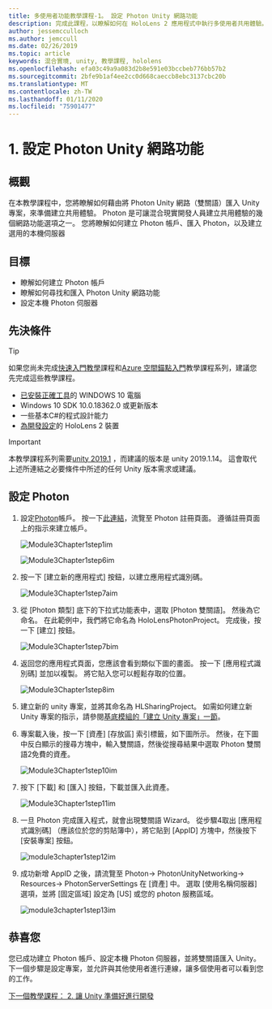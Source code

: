 ```yaml
---
title: 多使用者功能教學課程-1。 設定 Photon Unity 網路功能
description: 完成此課程，以瞭解如何在 HoloLens 2 應用程式中執行多使用者共用體驗。
author: jessemcculloch
ms.author: jemccull
ms.date: 02/26/2019
ms.topic: article
keywords: 混合實境, unity, 教學課程, hololens
ms.openlocfilehash: efa03c49a9a083d2b8e591e03bccbeb776bb57b2
ms.sourcegitcommit: 2bfe9b1af4ee2cc0d668caeccb8ebc3137cbc20b
ms.translationtype: MT
ms.contentlocale: zh-TW
ms.lasthandoff: 01/11/2020
ms.locfileid: "75901477"
---
```

# <a name="1-setting-up-photon-unity-networking"></a>1. 設定 Photon Unity 網路功能

## <a name="overview"></a>概觀

在本教學課程中，您將瞭解如何藉由將 Photon Unity 網路（雙關語）匯入 Unity 專案，來準備建立共用體驗。 Photon 是可讓混合現實開發人員建立共用體驗的幾個網路功能選項之一。 您將瞭解如何建立 Photon 帳戶、匯入 Photon，以及建立選用的本機伺服器

## <a name="objectives"></a>目標

* 瞭解如何建立 Photon 帳戶
* 瞭解如何尋找和匯入 Photon Unity 網路功能
* 設定本機 Photon 伺服器

## <a name="prerequisites"></a>先決條件

>[!TIP]
>如果您尚未完成[快速入門教學](mrlearning-base.md)課程和[Azure 空間錨點入門](mrlearning-asa-ch1.md)教學課程系列，建議您先完成這些教學課程。

* [已安裝正確工具](install-the-tools.md)的 WINDOWS 10 電腦
* Windows 10 SDK 10.0.18362.0 或更新版本
* 一些基本C#的程式設計能力
* [為開發設定](using-visual-studio.md#enabling-developer-mode)的 HoloLens 2 裝置

>[!IMPORTANT]
>本教學課程系列需要<a href="https://unity3d.com/get-unity/download/archive" target="_blank">unity 2019.1</a> ，而建議的版本是 unity 2019.1.14。 這會取代上述所連結之必要條件中所述的任何 Unity 版本需求或建議。

## <a name="setting-up-photon"></a>設定 Photon

1. 設定[Photon](https://dashboard.photonengine.com//Account/SignUp)帳戶。 按一下[此連結](https://dashboard.photonengine.com//Account/SignUp)，流覽至 Photon 註冊頁面。 遵循註冊頁面上的指示來建立帳戶。

    ![Module3Chapter1step1im](images/module3chapter1step1im.PNG)

    ![Module3Chapter1step6im](images/module3chapter1step6im.PNG)

2. 按一下 [建立新的應用程式] 按鈕，以建立應用程式識別碼。

    ![Module3Chapter1step7aim](images/module3chapter1step7aim.PNG)

3. 從 [Photon 類型] 底下的下拉式功能表中，選取 [Photon 雙關語]。 然後為它命名。 在此範例中，我們將它命名為 HoloLensPhotonProject。 完成後，按一下 [建立] 按鈕。

    ![Module3Chapter1step7bim](images/module3chapter1step7bim.PNG)

4. 返回您的應用程式頁面，您應該會看到類似下圖的畫面。 按一下 [應用程式識別碼] 並加以複製。 將它貼入您可以輕鬆存取的位置。  

    ![Module3Chapter1step8im](images/module3chapter1step8im.PNG)

5. 建立新的 unity 專案，並將其命名為 HLSharingProject。 如需如何建立新 Unity 專案的指示，請參閱[基底模組的「建立 Unity 專案」一節](https://docs.microsoft.com//windows/mixed-reality/mrlearning-base-ch1#create-new-unity-project)。 

6. 專案載入後，按一下 [資產] [存放區] 索引標籤，如下圖所示。 然後，在下圖中反白顯示的搜尋方塊中，輸入雙關語，然後從搜尋結果中選取 Photon 雙關語2免費的資產。

    ![Module3Chapter1step10im](images/module3chapter1step10im.PNG)

7. 按下 [下載] 和 [匯入] 按鈕，下載並匯入此資產。

    ![Module3Chapter1step11im](images/module3chapter1step11im.PNG)

8. 一旦 Photon 完成匯入程式，就會出現雙關語 Wizard。 從步驟4取出 [應用程式識別碼] （應該位於您的剪貼簿中），將它貼到 [AppID] 方塊中，然後按下 [安裝專案] 按鈕。

    ![module3chapter1step12im](images/module3chapter1step12im.PNG)

9. 成功新增 AppID 之後，請流覽至 Photon-> PhotonUnityNetworking-> Resources-> PhotonServerSettings 在 [資產] 中。 選取 [使用名稱伺服器] 選項，並將 [固定區域] 設定為 [US] 或您的 photon 服務區域。

    ![module3chapter1step13im](images/module3chapter1step13im.PNG)

## <a name="congratulations"></a>恭喜您

您已成功建立 Photon 帳戶、設定本機 Photon 伺服器，並將雙關語匯入 Unity。 下一個步驟是設定專案，並允許與其他使用者進行連線，讓多個使用者可以看到您的工作。

[下一個教學課程： 2. 讓 Unity 準備好進行開發](mrlearning-sharing(photon)-ch2.md)
